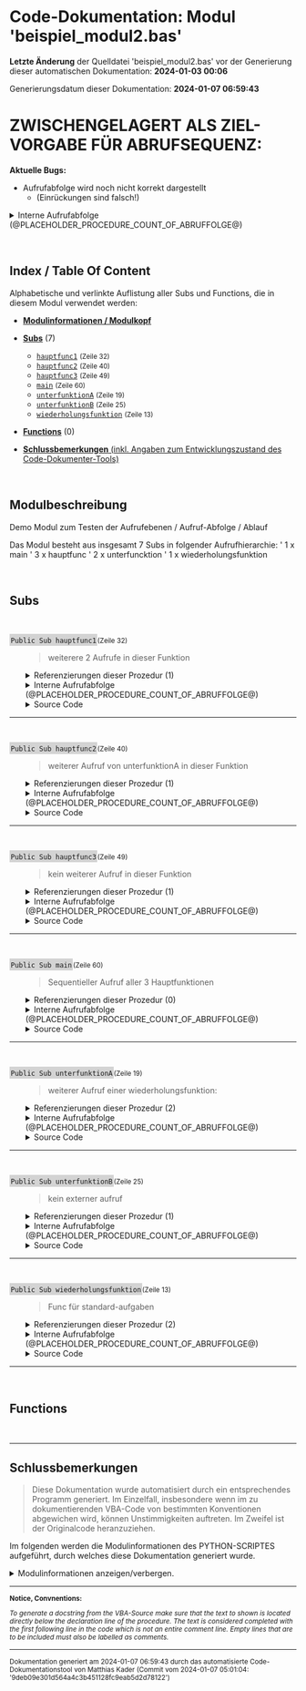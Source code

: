 ﻿# Code-Dokumentation: Modul 'beispiel_modul2.bas'



**Letzte Änderung** der Quelldatei 'beispiel_modul2.bas' vor der Generierung dieser automatischen Dokumentation: **2024-01-03 00:06**


Generierungsdatum dieser Dokumentation: **2024-01-07 06:59:43**









<!-- TODO: nur temporrary!  -->
# ZWISCHENGELAGERT ALS ZIEL-VORGABE FÜR ABRUFSEQUENZ:


**Aktuelle Bugs:**

- Aufrufabfolge wird noch nicht korrekt dargestellt 
    - (Einrückungen sind falsch!)






<details>
    <summary>      Interne Aufrufabfolge (@PLACEHOLDER_PROCEDURE_COUNT_OF_ABRUFFOLGE@)</summary>

---





@PLACEHOLDER_PROCEDURE_ABRUFFOLGE_INTRODUCTION@





@PLACEHOLDER_PROCEDURE_ABRUFFOLGE_ENTRY@








<!-- TODO: Platzhalter platz -->
<br>
<br>
<br>
<br>
<br>
STATIC  - EXEMPLARISCHES ZIEL- OUTPUT für MAIN:

<!-- TODO: Links einfügen! gleiches prinzip wie bei  references!-->




* ```hauptfunc1```
  * ```unterfunktionA```
    * ```wiederholungsfunktion```
  * ```unterfunktionB```
* ```hauptfunc2```
* ```hauptfunc3```
* ```wiederholungsfunktion```
  * ```wiederholungsfunktion```




</details>


﻿


<!-- --------------------------------------------------------------- -->
<!-- Index / TOC -->
<!-- --------------------------------------------------------------- -->

## Index / Table Of Content

Alphabetische und verlinkte Auflistung aller Subs und Functions, die in diesem Modul verwendet werden:

* [**Modulinformationen / Modulkopf**](#sec_modulinfos)
  

  
  <!-- ---------- SUBS: --------------- -->

* [**Subs**](#sec_subs) (7)
  
  * [```hauptfunc1```](#hauptfunc1) <small>(Zeile 32)</small>
  * [```hauptfunc2```](#hauptfunc2) <small>(Zeile 40)</small>
  * [```hauptfunc3```](#hauptfunc3) <small>(Zeile 49)</small>
  * [```main```](#main) <small>(Zeile 60)</small>
  * [```unterfunktionA```](#unterfunktionA) <small>(Zeile 19)</small>
  * [```unterfunktionB```](#unterfunktionB) <small>(Zeile 25)</small>
  * [```wiederholungsfunktion```](#wiederholungsfunktion) <small>(Zeile 13)</small>
  




  <!-- ---------- FUNCTIONS: --------------- -->


* [**Functions**](#sec_functions) (0)
  
  
  




  <!-- ---------- TAIL: --------------- -->


* [**Schlussbemerkungen** (inkl. Angaben zum Entwicklungszustand des Code-Dokumenter-Tools)](#sec_tail)




﻿


<a name="sec_modulinfos"></a>

## Modulbeschreibung

 Demo Modul zum Testen der Aufrufebenen / Aufruf-Abfolge / Ablauf

 Das Modul besteht aus insgesamt 7 Subs in folgender Aufrufhierarchie:
 ' 1 x main
 ' 3 x hauptfunc
 ' 2 x unterfuncktion
 ' 1 x wiederholungsfunktion



﻿
<!-- -------------------------------------------------- -->
<!-- SECTION-START : SUBS -->
<!-- -------------------------------------------------- -->

<a name="sec_subs"></a>

## Subs


﻿





<!-- --------------------------------------------------------------- -->
<!-- NEUE PROZEDUR-DOKUMENTATION -->
<!-- NEUE PROZEDUR-DOKUMENTATION -->
<!-- NEUE PROZEDUR-DOKUMENTATION -->
<!-- --------------------------------------------------------------- -->




<a name="hauptfunc1"></a>
<span style="background-color: lightgrey; padding: 2px;">```Public Sub hauptfunc1```</span><small>(Zeile 32)</small>

<div style="padding-left:2em;">

>  weiterere 2 Aufrufe in dieser Funktion




<details>

<summary> Referenzierungen dieser Prozedur (1)</summary>

<div style="padding-left:1em;">



Die Prozedur wird in den folgenden, uebergeordneten Prozeduren aufgerufen:



* [```main```](#main) : <small>  Zeile 62 : ```    call hauptfunc1``` </small>




</details

</div>











<!-- TODO: ABRUFABFOLGE (DEV) -->

<details>
    <summary>      Interne Aufrufabfolge (@PLACEHOLDER_PROCEDURE_COUNT_OF_ABRUFFOLGE@)</summary>

---


@PLACEHOLDER_PROCEDURE_ABRUFFOLGE_INTRODUCTION@


<!-- <div style="padding-left:1em;"> -->








- ```unterfunktionA``` <small> : [Zeile 34] : ```    call unterfunktionA()``` </small>




  - ```wiederholungsfunktion``` <small> : [Zeile 21] : ```    call wiederholungsfunktion()``` </small>


    - <small>*Keine weiteren Aufrufe zu anderen, hier dokumentierten Prozeduren.*</small>



  - <small>*Keine weiteren Aufrufe zu anderen, hier dokumentierten Prozeduren.*</small>





- ```unterfunktionB``` <small> : [Zeile 35] : ```    call unterfunktionB()``` </small>


  - <small>*Keine weiteren Aufrufe zu anderen, hier dokumentierten Prozeduren.*</small>



- <small>*Keine weiteren Aufrufe zu anderen, hier dokumentierten Prozeduren.*</small>






<!-- </div> -->








</details>







<details>
    <summary>      Source Code</summary>

---

```
Sub hauptfunc1()
    ' weiterere 2 Aufrufe in dieser Funktion
    call unterfunktionA()
    call unterfunktionB()
end sub

```

</details>


</div>


---


<!-- --------------------------------------------------------------- -->


























﻿





<!-- --------------------------------------------------------------- -->
<!-- NEUE PROZEDUR-DOKUMENTATION -->
<!-- NEUE PROZEDUR-DOKUMENTATION -->
<!-- NEUE PROZEDUR-DOKUMENTATION -->
<!-- --------------------------------------------------------------- -->




<a name="hauptfunc2"></a>
<span style="background-color: lightgrey; padding: 2px;">```Public Sub hauptfunc2```</span><small>(Zeile 40)</small>

<div style="padding-left:2em;">

>  weiterer Aufruf von unterfunktionA in dieser Funktion




<details>

<summary> Referenzierungen dieser Prozedur (1)</summary>

<div style="padding-left:1em;">



Die Prozedur wird in den folgenden, uebergeordneten Prozeduren aufgerufen:



* [```main```](#main) : <small>  Zeile 63 : ```    call hauptfunc2``` </small>




</details

</div>











<!-- TODO: ABRUFABFOLGE (DEV) -->

<details>
    <summary>      Interne Aufrufabfolge (@PLACEHOLDER_PROCEDURE_COUNT_OF_ABRUFFOLGE@)</summary>

---


@PLACEHOLDER_PROCEDURE_ABRUFFOLGE_INTRODUCTION@


<!-- <div style="padding-left:1em;"> -->








- ```unterfunktionA``` <small> : [Zeile 42] : ```    call unterfunktionA()``` </small>




  - ```wiederholungsfunktion``` <small> : [Zeile 21] : ```    call wiederholungsfunktion()``` </small>


    - <small>*Keine weiteren Aufrufe zu anderen, hier dokumentierten Prozeduren.*</small>



  - <small>*Keine weiteren Aufrufe zu anderen, hier dokumentierten Prozeduren.*</small>



- <small>*Keine weiteren Aufrufe zu anderen, hier dokumentierten Prozeduren.*</small>






<!-- </div> -->








</details>







<details>
    <summary>      Source Code</summary>

---

```
Sub hauptfunc2()
    ' weiterer Aufruf von unterfunktionA in dieser Funktion
    call unterfunktionA()
    
    msgbox("standalone")
end sub

```

</details>


</div>


---


<!-- --------------------------------------------------------------- -->


























﻿





<!-- --------------------------------------------------------------- -->
<!-- NEUE PROZEDUR-DOKUMENTATION -->
<!-- NEUE PROZEDUR-DOKUMENTATION -->
<!-- NEUE PROZEDUR-DOKUMENTATION -->
<!-- --------------------------------------------------------------- -->




<a name="hauptfunc3"></a>
<span style="background-color: lightgrey; padding: 2px;">```Public Sub hauptfunc3```</span><small>(Zeile 49)</small>

<div style="padding-left:2em;">

>  kein weiterer Aufruf in dieser Funktion




<details>

<summary> Referenzierungen dieser Prozedur (1)</summary>

<div style="padding-left:1em;">



Die Prozedur wird in den folgenden, uebergeordneten Prozeduren aufgerufen:



* [```main```](#main) : <small>  Zeile 64 : ```    call hauptfunc3``` </small>




</details

</div>











<!-- TODO: ABRUFABFOLGE (DEV) -->

<details>
    <summary>      Interne Aufrufabfolge (@PLACEHOLDER_PROCEDURE_COUNT_OF_ABRUFFOLGE@)</summary>

---


@PLACEHOLDER_PROCEDURE_ABRUFFOLGE_INTRODUCTION@


<!-- <div style="padding-left:1em;"> -->






- <small>*Keine weiteren Aufrufe zu anderen, hier dokumentierten Prozeduren.*</small>






<!-- </div> -->








</details>







<details>
    <summary>      Source Code</summary>

---

```
Sub hauptfunc3()
    ' kein weiterer Aufruf in dieser Funktion
    msgbox("standalone")
end sub

```

</details>


</div>


---


<!-- --------------------------------------------------------------- -->


























﻿





<!-- --------------------------------------------------------------- -->
<!-- NEUE PROZEDUR-DOKUMENTATION -->
<!-- NEUE PROZEDUR-DOKUMENTATION -->
<!-- NEUE PROZEDUR-DOKUMENTATION -->
<!-- --------------------------------------------------------------- -->




<a name="main"></a>
<span style="background-color: lightgrey; padding: 2px;">```Public Sub main```</span><small>(Zeile 60)</small>

<div style="padding-left:2em;">

>  Sequentieller Aufruf aller 3 Hauptfunktionen




<details>

<summary> Referenzierungen dieser Prozedur (0)</summary>

<div style="padding-left:1em;">



Kein Aufruf gefunden.







</details

</div>











<!-- TODO: ABRUFABFOLGE (DEV) -->

<details>
    <summary>      Interne Aufrufabfolge (@PLACEHOLDER_PROCEDURE_COUNT_OF_ABRUFFOLGE@)</summary>

---


@PLACEHOLDER_PROCEDURE_ABRUFFOLGE_INTRODUCTION@


<!-- <div style="padding-left:1em;"> -->








- ```hauptfunc1``` <small> : [Zeile 62] : ```    call hauptfunc1``` </small>




  - ```unterfunktionA``` <small> : [Zeile 34] : ```    call unterfunktionA()``` </small>




    - ```wiederholungsfunktion``` <small> : [Zeile 21] : ```    call wiederholungsfunktion()``` </small>


      - <small>*Keine weiteren Aufrufe zu anderen, hier dokumentierten Prozeduren.*</small>



    - <small>*Keine weiteren Aufrufe zu anderen, hier dokumentierten Prozeduren.*</small>





  - ```unterfunktionB``` <small> : [Zeile 35] : ```    call unterfunktionB()``` </small>


    - <small>*Keine weiteren Aufrufe zu anderen, hier dokumentierten Prozeduren.*</small>



  - <small>*Keine weiteren Aufrufe zu anderen, hier dokumentierten Prozeduren.*</small>





- ```hauptfunc2``` <small> : [Zeile 63] : ```    call hauptfunc2``` </small>




  - ```unterfunktionA``` <small> : [Zeile 42] : ```    call unterfunktionA()``` </small>




    - ```wiederholungsfunktion``` <small> : [Zeile 21] : ```    call wiederholungsfunktion()``` </small>


      - <small>*Keine weiteren Aufrufe zu anderen, hier dokumentierten Prozeduren.*</small>



    - <small>*Keine weiteren Aufrufe zu anderen, hier dokumentierten Prozeduren.*</small>



  - <small>*Keine weiteren Aufrufe zu anderen, hier dokumentierten Prozeduren.*</small>





- ```hauptfunc3``` <small> : [Zeile 64] : ```    call hauptfunc3``` </small>


  - <small>*Keine weiteren Aufrufe zu anderen, hier dokumentierten Prozeduren.*</small>





- ```wiederholungsfunktion``` <small> : [Zeile 65] : ```    call wiederholungsfunktion``` </small>


  - <small>*Keine weiteren Aufrufe zu anderen, hier dokumentierten Prozeduren.*</small>



- <small>*Keine weiteren Aufrufe zu anderen, hier dokumentierten Prozeduren.*</small>






<!-- </div> -->








</details>







<details>
    <summary>      Source Code</summary>

---

```
Sub main()
    ' Sequentieller Aufruf aller 3 Hauptfunktionen
    call hauptfunc1
    call hauptfunc2
    call hauptfunc3
    call wiederholungsfunktion
end sub

```

</details>


</div>


---


<!-- --------------------------------------------------------------- -->


























﻿





<!-- --------------------------------------------------------------- -->
<!-- NEUE PROZEDUR-DOKUMENTATION -->
<!-- NEUE PROZEDUR-DOKUMENTATION -->
<!-- NEUE PROZEDUR-DOKUMENTATION -->
<!-- --------------------------------------------------------------- -->




<a name="unterfunktionA"></a>
<span style="background-color: lightgrey; padding: 2px;">```Public Sub unterfunktionA```</span><small>(Zeile 19)</small>

<div style="padding-left:2em;">

>  weiterer Aufruf einer wiederholungsfunktion:




<details>

<summary> Referenzierungen dieser Prozedur (2)</summary>

<div style="padding-left:1em;">



Die Prozedur wird in den folgenden, uebergeordneten Prozeduren aufgerufen:



* [```hauptfunc1```](#hauptfunc1) : <small>  Zeile 34 : ```    call unterfunktionA()``` </small>
* [```hauptfunc2```](#hauptfunc2) : <small>  Zeile 42 : ```    call unterfunktionA()``` </small>




</details

</div>











<!-- TODO: ABRUFABFOLGE (DEV) -->

<details>
    <summary>      Interne Aufrufabfolge (@PLACEHOLDER_PROCEDURE_COUNT_OF_ABRUFFOLGE@)</summary>

---


@PLACEHOLDER_PROCEDURE_ABRUFFOLGE_INTRODUCTION@


<!-- <div style="padding-left:1em;"> -->








- ```wiederholungsfunktion``` <small> : [Zeile 21] : ```    call wiederholungsfunktion()``` </small>


  - <small>*Keine weiteren Aufrufe zu anderen, hier dokumentierten Prozeduren.*</small>



- <small>*Keine weiteren Aufrufe zu anderen, hier dokumentierten Prozeduren.*</small>






<!-- </div> -->








</details>







<details>
    <summary>      Source Code</summary>

---

```
Sub unterfunktionA()
    ' weiterer Aufruf einer wiederholungsfunktion:
    call wiederholungsfunktion()
end sub

```

</details>


</div>


---


<!-- --------------------------------------------------------------- -->


























﻿





<!-- --------------------------------------------------------------- -->
<!-- NEUE PROZEDUR-DOKUMENTATION -->
<!-- NEUE PROZEDUR-DOKUMENTATION -->
<!-- NEUE PROZEDUR-DOKUMENTATION -->
<!-- --------------------------------------------------------------- -->




<a name="unterfunktionB"></a>
<span style="background-color: lightgrey; padding: 2px;">```Public Sub unterfunktionB```</span><small>(Zeile 25)</small>

<div style="padding-left:2em;">

>  kein externer aufruf




<details>

<summary> Referenzierungen dieser Prozedur (1)</summary>

<div style="padding-left:1em;">



Die Prozedur wird in den folgenden, uebergeordneten Prozeduren aufgerufen:



* [```hauptfunc1```](#hauptfunc1) : <small>  Zeile 35 : ```    call unterfunktionB()``` </small>




</details

</div>











<!-- TODO: ABRUFABFOLGE (DEV) -->

<details>
    <summary>      Interne Aufrufabfolge (@PLACEHOLDER_PROCEDURE_COUNT_OF_ABRUFFOLGE@)</summary>

---


@PLACEHOLDER_PROCEDURE_ABRUFFOLGE_INTRODUCTION@


<!-- <div style="padding-left:1em;"> -->






- <small>*Keine weiteren Aufrufe zu anderen, hier dokumentierten Prozeduren.*</small>






<!-- </div> -->








</details>







<details>
    <summary>      Source Code</summary>

---

```
Sub unterfunktionB()
    ' kein externer aufruf
    x = 42
end sub

```

</details>


</div>


---


<!-- --------------------------------------------------------------- -->


























﻿





<!-- --------------------------------------------------------------- -->
<!-- NEUE PROZEDUR-DOKUMENTATION -->
<!-- NEUE PROZEDUR-DOKUMENTATION -->
<!-- NEUE PROZEDUR-DOKUMENTATION -->
<!-- --------------------------------------------------------------- -->




<a name="wiederholungsfunktion"></a>
<span style="background-color: lightgrey; padding: 2px;">```Public Sub wiederholungsfunktion```</span><small>(Zeile 13)</small>

<div style="padding-left:2em;">

>  Func für standard-aufgaben




<details>

<summary> Referenzierungen dieser Prozedur (2)</summary>

<div style="padding-left:1em;">



Die Prozedur wird in den folgenden, uebergeordneten Prozeduren aufgerufen:



* [```unterfunktionA```](#unterfunktionA) : <small>  Zeile 21 : ```    call wiederholungsfunktion()``` </small>
* [```main```](#main) : <small>  Zeile 65 : ```    call wiederholungsfunktion``` </small>




</details

</div>











<!-- TODO: ABRUFABFOLGE (DEV) -->

<details>
    <summary>      Interne Aufrufabfolge (@PLACEHOLDER_PROCEDURE_COUNT_OF_ABRUFFOLGE@)</summary>

---


@PLACEHOLDER_PROCEDURE_ABRUFFOLGE_INTRODUCTION@


<!-- <div style="padding-left:1em;"> -->






- <small>*Keine weiteren Aufrufe zu anderen, hier dokumentierten Prozeduren.*</small>






<!-- </div> -->








</details>







<details>
    <summary>      Source Code</summary>

---

```
Sub wiederholungsfunktion()
    ' Func für standard-aufgaben
    msgbox("Standardfunktion")
end sub

```

</details>


</div>


---


<!-- --------------------------------------------------------------- -->


























﻿
<!-- -------------------------------------------------- -->
<!-- SECTION-START : FUNCTIONS -->
<!-- -------------------------------------------------- -->

<a name="sec_functions"></a>

## Functions


﻿




---

<a name="sec_tail"></a>

## Schlussbemerkungen



<!-- 
**Notice:**

*To generate a docstring from the VBA-Source, make sure that the text to shown is located directly below the declaration line of the procedure. The text is considered completed with the first following line in the code which is not an entire comment line.  Empty lines that are to be included must also be labelled as comments.*



 **TODO:** Erstellt am (Datum) durch das  automatisierte Code-Dokumentationstool von .... in der Version ....







---



**ODER:** -->

> Diese Dokumentation wurde automatisiert durch ein entsprechendes Programm generiert. Im Einzelfall, insbesondere wenn im zu dokumentierenden VBA-Code von  bestimmten Konventionen abgewichen wird, können Unstimmigkeiten auftreten. Im Zweifel ist der Originalcode heranzuziehen.


Im folgenden werden die Modulinformationen des PYTHON-SCRIPTES aufgeführt, durch welches diese Dokumentation generiert wurde.

<details>

<summary> Modulinformationen anzeigen/verbergen.
</summary>

  <br>Created on: Fri, 2023-12-29 (00:45:39)<br><br><br>@author: Matthias Kader<br><br><br>Für Ziel und Ablauf des Scriptes siehe MArkdown im Verzeichnis ../Tests/Programmablauf.html<br><br><br><br><br>### Fertig implementiert:<br><br>• Implementierung Inhaltsverzeichnis / Index<br><br>• Gesamtlayout inkl. Titel, Zwischenüberschriften für einzelne Sections<br><br>• Einbindung vom Programmkopf-Docstring<br><br>• Implementierung von References-Durchsuchungen<br><br>• Implementierung eines Exportes zu HTML<br><br><br><br>• Einbindung organisatorischer Daten bzgl. des zu dokumentierenden Codes und des verwendeten Skripts zum Dokumentieren<br><br>• Implementierung der Calling Sequence: Für jede Prozedur: Aufzählung der Aufrufe anderer, in dieser Dokumentation behandelten Prozeduren.<br>Bislang wird eine einfache Auflistung gegeben. Perspektivisch wäre eine rekursiver Ansatz denkbar, sodass je Aufruf wieder alle Aufrufe innerhabl dieser Prozedur gelistet werden können usw...<br><br><br><br>### TODO: Größere TODOS:<br><br><br>• Call Sequenz / Calling Sequence:<br><br>Schön (Ausblick) wäre auch ein weiterer Unterpunkt pro Prozedur, in der die Aufrufabfolge hervorgeht.<br>Idee ist etwas wie die Aufrufebenen-Auflistung beim Noten-Converter-Programm, d.h. ausgehend von einer Prozedur soll eine Liste stehen der Aufrufe von weiteren Prozeduren die aufgerufen werden (und die in diesem Dokument auch dokumentiert werden... also keine Builtins o.ä.). Im Idealfall kann jeder Punkt dieser Liste wiederum erweitert/expanded werden, darin ist dann wiederum die Liste von DIESER AUFGERUFENEN Funktion drin usw... Rekursiv. Jede Methode, die einmal so dokumentiert wurde kann weiter verwendet werden per Direktzugriff....<br><br><br><br>### AUSBLICK für später und in schön:<br><br>• Index an der Seite wie eine NavBar zum einzelnd scrollen<br><br><br><br># TODO / CURRENT DEV:<br>    Aufrufebenen im 'main' untersuchen, inkl. Rekursive Auflistung aller Calls.<br><br>

</details>

---

<small>

**Notice, Convnentions:**

*To generate a docstring from the VBA-Source make sure that the text to shown is located directly below the declaration line of the procedure. The text is considered completed with the first following line in the code which is not an entire comment line.  Empty lines that are to be included must also be labelled as comments.*

</small> 

---

<small>Dokumentation generiert am 2024-01-07 06:59:43 durch das  automatisierte Code-Dokumentationstool von Matthias Kader (Commit vom 2024-01-07 05:01:04: '9deb09e301d564a4c3b451128fc9eab5d2d78122')</small> 
